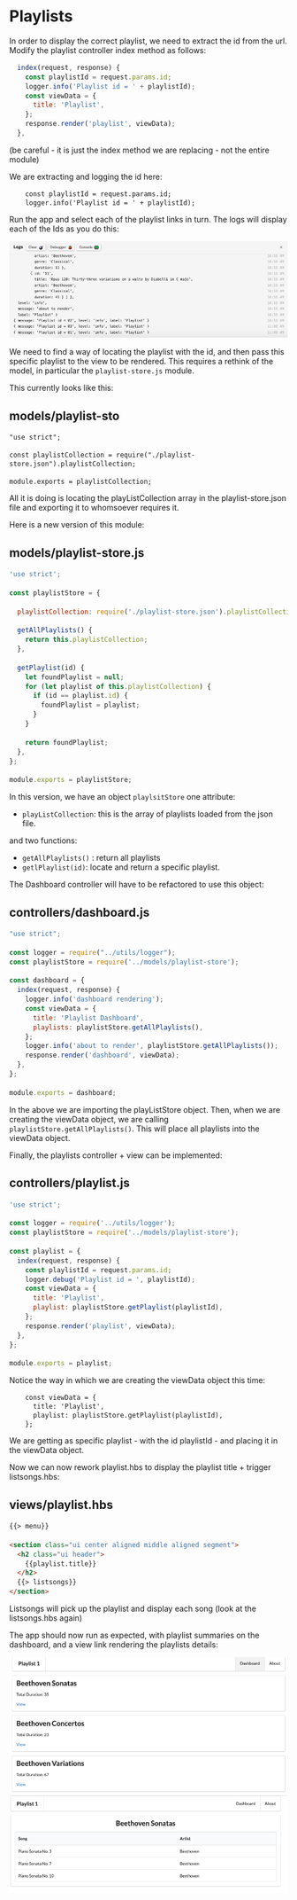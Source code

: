 # Playlists

In order to display the correct playlist, we need to extract the id from the url. Modify the playlist controller index method as follows:

~~~js
  index(request, response) {
    const playlistId = request.params.id;
    logger.info('Playlist id = ' + playlistId);
    const viewData = {
      title: 'Playlist',
    };
    response.render('playlist', viewData);
  },
~~~

(be careful - it is just the index method we are replacing - not the entire module)

We are extracting and logging the id here:

~~~
    const playlistId = request.params.id;
    logger.info('Playlist id = ' + playlistId);
~~~

Run the app and select each of the playlist links in turn. The logs will display each of the Ids as you do this:

![](img/10.png)

We need to find a way of locating the playlist with the id, and then pass this specific playlist to the view to be rendered. This requires a rethink of the model, in particular the `playlist-store.js` module.

This currently looks like this:

## models/playlist-sto
~~~
"use strict";

const playlistCollection = require("./playlist-store.json").playlistCollection;

module.exports = playlistCollection;
~~~

All it is doing is locating the playListCollection array in the playlist-store.json file and exporting it to whomsoever requires it.

Here is a new version of this module:

## models/playlist-store.js

~~~js
'use strict';

const playlistStore = {

  playlistCollection: require('./playlist-store.json').playlistCollection,

  getAllPlaylists() {
    return this.playlistCollection;
  },

  getPlaylist(id) {
    let foundPlaylist = null;
    for (let playlist of this.playlistCollection) {
      if (id == playlist.id) {
        foundPlaylist = playlist;
      }
    }

    return foundPlaylist;
  },
};

module.exports = playlistStore;
~~~

In this version, we have an object `playlsitStore` one attribute:

- `playListCollection`: this is the array of playlists loaded from the json file.

and two functions:

- `getAllPlaylists()` : return all playlists
- `getlPlaylist(id)`: locate and return a specific playlist.

The Dashboard controller will have to be refactored to use this object:

## controllers/dashboard.js

~~~js
"use strict";

const logger = require("../utils/logger");
const playlistStore = require('../models/playlist-store');

const dashboard = {
  index(request, response) {
    logger.info('dashboard rendering');
    const viewData = {
      title: 'Playlist Dashboard',
      playlists: playlistStore.getAllPlaylists(),
    };
    logger.info('about to render', playlistStore.getAllPlaylists());
    response.render('dashboard', viewData);
  },
};

module.exports = dashboard;
~~~

In the above we are importing the playListStore object. Then, when we are creating the viewData object, we are calling `playlistStore.getAllPlaylists()`. This will place all playlists into the viewData object.

Finally, the playlists controller + view can be implemented:

## controllers/playlist.js

~~~js
'use strict';

const logger = require('../utils/logger');
const playlistStore = require('../models/playlist-store');

const playlist = {
  index(request, response) {
    const playlistId = request.params.id;
    logger.debug('Playlist id = ', playlistId);
    const viewData = {
      title: 'Playlist',
      playlist: playlistStore.getPlaylist(playlistId),
    };
    response.render('playlist', viewData);
  },
};

module.exports = playlist;
~~~

Notice the way in which we are creating the viewData object this time:

~~~
    const viewData = {
      title: 'Playlist',
      playlist: playlistStore.getPlaylist(playlistId),
    };
~~~

We are getting as specific playlist - with the id playlistId - and placing it in the viewData object.

Now we can now rework playlist.hbs to display the playlist title + trigger listsongs.hbs:

## views/playlist.hbs

~~~html
{{> menu}}

<section class="ui center aligned middle aligned segment">
  <h2 class="ui header">
    {{playlist.title}}
  </h2>
  {{> listsongs}}
</section>
~~~

Listsongs will pick up the playlist and display each song (look at the listsongs.hbs again)

The app should now run as expected, with playlist summaries on the dashboard, and a view link rendering the playlists details:

![](img/11.png)
![](img/12.png)


